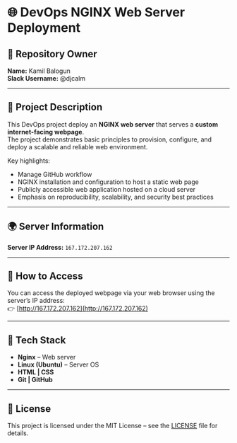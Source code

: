 # 🌐 DevOps NGINX Web Server Deployment

## 👤 Repository Owner
**Name:** Kamil Balogun  
**Slack Username:** @djcalm  

---

## 📝 Project Description
This DevOps project deploy an **NGINX web server** that serves a **custom internet-facing webpage**.  
The project demonstrates basic principles to provision, configure, and deploy a scalable and reliable web environment.

Key highlights:
- Manage GitHub workflow 
- NGINX installation and configuration to host a static web page  
- Publicly accessible web application hosted on a cloud server  
- Emphasis on reproducibility, scalability, and security best practices  

---

## 🌍 Server Information
**Server IP Address:** `167.172.207.162`  

---

## 🚀 How to Access
You can access the deployed webpage via your web browser using the server’s IP address:  
👉 [http://167.172.207.162](http://167.172.207.162)

---

## 🧰 Tech Stack
- **Nginx** – Web server  
- **Linux (Ubuntu)** – Server OS  
- **HTML | CSS**   
- **Git | GitHub**

---

## 📄 License
This project is licensed under the MIT License – see the [LICENSE](LICENSE) file for details.
